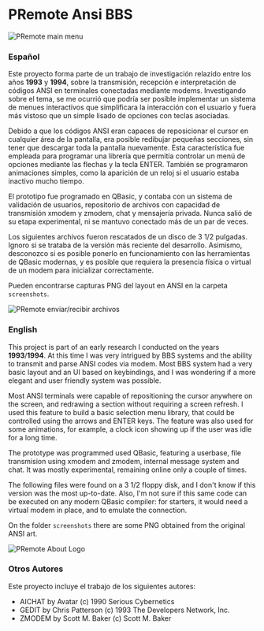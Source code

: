 # PRemote Ansi BBS

![PRemote main menu](https://raw.githubusercontent.com/druellan/ansi-bbs/master/Screenshots/MENU1.ANS.png)

### Español
Este proyecto forma parte de un trabajo de investigación relazido entre los años **1993** y **1994**, sobre la transmisión, recepción e interpretación de códigos ANSI en terminales conectadas mediante modems. Investigando sobre el tema, se me ocurrió que podría ser posible implementar un sistema de menues interactivos que simplificara la interacción con el usuario y fuera más vistoso que un simple lisado de opciones con teclas asociadas.

Debido a que los códigos ANSI eran capaces de reposicionar el cursor en cualquier área de la pantalla, era posible redibujar pequeñas secciones, sin tener que descargar toda la pantalla nuevamente. Esta característica fue empleada para programar una librería que permitía controlar un menú de opciones mediante las flechas y la tecla ENTER. También se programaron animaciones simples, como la aparición de un reloj si el usuario estaba inactivo mucho tiempo.

El prototipo fue programado en QBasic, y contaba con un sistema de validación de usuarios, repositorio de archivos con capacidad de transmisión xmodem y zmodem, chat y mensajería privada. Nunca salió de su etapa experimental, ni se mantuvo conectado más de un par de veces.

Los siguientes archivos fueron rescatados de un disco de 3 1/2 pulgadas. Ignoro si se trataba de la versión más reciente del desarrollo. Asimismo, desconozco si es posible ponerlo en funcionamiento con las herramientas de QBasic modernas, y es posible que requiera la presencia física o virtual de un modem para inicializar correctamente.

Pueden encontrarse capturas PNG del layout en ANSI en la carpeta `screenshots`.

![PRemote enviar/recibir archivos](https://raw.githubusercontent.com/druellan/ansi-bbs/master/Screenshots/ARCHIVO2.ANS.png)

### English
This project is part of an early research I conducted on the years **1993**/**1994**. At this time I was very intrigued by BBS systems and the ability to transmit and parse ANSI codes via modem. Most BBS system had a very basic layout and an UI based on keybindings, and I was wondering if a more elegant and user friendly system was possible.

Most ANSI terminals were capable of repositioning the cursor anywhere on the screen, and redrawing a section without requiring a screen refresh. I used this feature to build a basic selection menu library, that could be controlled using the arrows and ENTER keys. The feature was also used for some animations, for example, a clock icon  showing up if the user was idle for a long time.

The prototype was programmed used QBasic, featuring a userbase, file transmision using xmodem and zmodem, internal message system and chat. It was mostly experimental, remaining online only a couple of times.

The following files were found on a 3 1/2 floppy disk, and I don't know if this version was the most up-to-date. Also, I'm not sure if this same code can be executed on any modern QBasic compiler: for starters, it would need a virtual modem in place, and to emulate the connection.

On the folder `screenshots` there are some PNG obtained from the original ANSI art.

![PRemote About Logo](https://raw.githubusercontent.com/druellan/ansi-bbs/master/Screenshots/logo.ans.png)

### Otros Autores
Este proyecto incluye el trabajo de los siguientes autores:

- AICHAT by Avatar (c) 1990 Serious Cybernetics
- GEDIT by Chris Patterson (c) 1993 The Developers Network, Inc.
- ZMODEM by Scott M. Baker (c) Scott M. Baker
